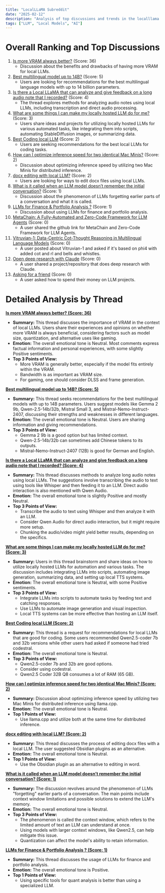 ```yaml
---
title: "LocalLLaMA Subreddit"
date: "2025-02-12"
description: "Analysis of top discussions and trends in the localllama subreddit"
tags: ["LLM", "Local Models", "AI"]
---
```


# Overall Ranking and Top Discussions
1.  [Is more VRAM always better?](https://www.reddit.com/r/LocalLLaMA/comments/1inu52f/is_more_vram_always_better/) (Score: 36)
    * Discussion about the benefits and drawbacks of having more VRAM for local LLMs.
2.  [Best multilingual model up to 14B?](https://www.reddit.com/r/LocalLLaMA/comments/1inwono/best_multilingual_model_up_to_14b/) (Score: 5)
    *  Users are looking for recommendations for the best multilingual language models with up to 14 billion parameters.
3.  [Is there a Local LLaMA that can analyze and give feedback on a long audio note that I recorded?](https://www.reddit.com/r/LocalLLaMA/comments/1invsz3/is_there_a_local_llama_that_can_analyze_and_give/) (Score: 4)
    * The thread explores methods for analyzing audio notes using local LLMs, including transcription and direct audio processing.
4.  [What are some things I can make my locally hosted LLM do for me?](https://www.reddit.com/r/LocalLLaMA/comments/1inwwby/what_are_some_things_i_can_make_my_locally_hosted/) (Score: 3)
    *  Users share ideas and projects for utilizing locally hosted LLMs for various automated tasks, like integrating them into scripts, automating StableDiffusion images, or summarizing data.
5.  [Best Coding local LLM](https://www.reddit.com/r/LocalLLaMA/comments/1intw7f/best_coding_local_llm/) (Score: 2)
    *  Users are seeking recommendations for the best local LLMs for coding tasks.
6.  [How can I optimize inference speed for two identical Mac Minis?](https://www.reddit.com/r/LocalLLaMA/comments/1invkbg/how_can_i_optimize_inference_speed_for_two/) (Score: 2)
    *  Discussion about optimizing inference speed by utilizing two Mac Minis for distributed inference.
7. [docx editing with local LLM?](https://www.reddit.com/r/LocalLLaMA/comments/1iny9bw/docx_editing_with_local_llm/) (Score: 2)
    *  Users are looking for ways to edit docx files using local LLMs.
8.  [What is it called when an LLM model doesn’t remember the initial conversation?](https://www.reddit.com/r/LocalLLaMA/comments/1inza0t/what_is_it_called_when_an_llm_model_doesnt/) (Score: 1)
    *  Discussion about the phenomenon of LLMs forgetting earlier parts of a conversation and what it is called.
9.  [LLMs for Finance & Portfolio Analysis ?](https://www.reddit.com/r/LocalLLaMA/comments/1io11bd/llms_for_finance_portfolio_analysis/) (Score: 1)
    *  Discussion about using LLMs for finance and portfolio analysis.
10. [MetaChain: A Fully-Automated and Zero-Code Framework for LLM Agents](https://i.redd.it/xp5huft6mrie1.png) (Score: 0)
    *  A user shared the github link for MetaChain and Zero-Code Framework for LLM Agents.
11. [Vitruvian-1: Data-Centric Cot-Thought Reasoning in Multilingual Language Models](https://storage.googleapis.com/vitruvian-ui-assets/vitruvian-1-rev1.pdf) (Score: 0)
    *  A user posted about Vitruvian-1 and asked if it's based on phi4 with added cot and rl and bells and whistles.
12. [Open deep research with Claude](https://www.reddit.com/r/LocalLLaMA/comments/1inxro4/open_deep_research_with_claude/) (Score: 0)
    *  A user shared a project/repository that does deep research with Claude.
13. [Asking for a friend](https://www.reddit.com/r/LocalLLaMA/comments/1inzts8/asking_for_a_friend/) (Score: 0)
    *  A user asked how to spend their money on LLM projects.

# Detailed Analysis by Thread
**[Is more VRAM always better? (Score: 36)](https://www.reddit.com/r/LocalLLaMA/comments/1inu52f/is_more_vram_always_better/)**
*   **Summary:** This thread discusses the importance of VRAM in the context of local LLMs. Users share their experiences and opinions on whether more VRAM is always beneficial, considering factors such as model size, quantization, and alternative uses like gaming.
*   **Emotion:** The overall emotional tone is Neutral. Most comments express factual information and personal experiences, with some slightly Positive sentiments.
*   **Top 3 Points of View:**
    *   More VRAM is generally better, especially if the model fits entirely within the VRAM.
    *   Bandwidth is as important as VRAM size.
    *   For gaming, one should consider DLSS and frame generation.

**[Best multilingual model up to 14B? (Score: 5)](https://www.reddit.com/r/LocalLLaMA/comments/1inwono/best_multilingual_model_up_to_14b/)**
*   **Summary:** This thread seeks recommendations for the best multilingual models with up to 14B parameters. Users suggest models like Gemma 2 9b, Qwen-2.5-14b/32b, Mistral Small 3, and Mistral-Nemo-Instruct-2407, discussing their strengths and weaknesses in different languages.
*   **Emotion:** The overall emotional tone is Neutral. Users are sharing information and giving recommendations.
*   **Top 3 Points of View:**
    *   Gemma 2 9b is a good option but has limited context.
    *   Qwen-2.5-14b/32b can sometimes add Chinese tokens to its outputs.
    *   Mistral-Nemo-Instruct-2407 (12B) is good for German and English.

**[Is there a Local LLaMA that can analyze and give feedback on a long audio note that I recorded? (Score: 4)](https://www.reddit.com/r/LocalLLaMA/comments/1invsz3/is_there_a_local_llama_that_can_analyze_and_give/)**
*   **Summary:** This thread discusses methods to analyze long audio notes using local LLMs. The suggestions involve transcribing the audio to text using tools like Whisper and then feeding it to an LLM. Direct audio interaction is also mentioned with Qwen Audio.
*   **Emotion:** The overall emotional tone is slightly Positive and mostly Neutral.
*   **Top 3 Points of View:**
    *   Transcribe the audio to text using Whisper and then analyze it with an LLM.
    *   Consider Qwen Audio for direct audio interaction, but it might require more setup.
    *   Chunking the audio/video might yield better results, depending on the specifics.

**[What are some things I can make my locally hosted LLM do for me? (Score: 3)](https://www.reddit.com/r/LocalLLaMA/comments/1inwwby/what_are_some_things_i_can_make_my_locally_hosted/)**
*   **Summary:** Users in this thread brainstorm and share ideas on how to utilize locally hosted LLMs for automation and various tasks. The discussion includes integrating LLMs into scripts, automating image generation, summarizing data, and setting up local TTS systems.
*   **Emotion:** The overall emotional tone is Neutral, with some Positive sentiments.
*   **Top 3 Points of View:**
    *   Integrate LLMs into scripts to automate tasks by feeding text and catching responses.
    *   Use LLMs to automate image generation and visual inspection.
    *   Local TTS systems can be more effective than hosting an LLM itself.

**[Best Coding local LLM (Score: 2)](https://www.reddit.com/r/LocalLLaMA/comments/1intw7f/best_coding_local_llm/)**
*   **Summary:** This thread is a request for recommendations for local LLMs that are good for coding. Some users recommended Qwen2.5-coder 7b and 32b versions while other users had asked if someone had tried codestral.
*   **Emotion:** The overall emotional tone is Neutral.
*   **Top 3 Points of View:**
    *   Qwen2.5-coder 7b and 32b are good options.
    *   Consider using codestral.
    *   Qwen2.5 Coder 32B Q8 consumes a lot of RAM (65 GB).

**[How can I optimize inference speed for two identical Mac Minis? (Score: 2)](https://www.reddit.com/r/LocalLLaMA/comments/1invkbg/how_can_i_optimize_inference_speed_for_two/)**
*   **Summary:** Discussion about optimizing inference speed by utilizing two Mac Minis for distributed inference using llama.cpp.
*   **Emotion:** The overall emotional tone is Neutral.
*   **Top 1 Points of View:**
    *   Use llama.cpp and utilize both at the same time for distributed inference.

**[docx editing with local LLM? (Score: 2)](https://www.reddit.com/r/LocalLLaMA/comments/1iny9bw/docx_editing_with_local_llm/)**
*   **Summary:** This thread discusses the process of editing docx files with a local LLM. The user suggested Obsidian plugins as an alternative.
*   **Emotion:** The overall emotional tone is Neutral.
*   **Top 1 Points of View:**
    *   Use the Obsidian plugin as an alternative to editing in word.

**[What is it called when an LLM model doesn’t remember the initial conversation? (Score: 1)](https://www.reddit.com/r/LocalLLaMA/comments/1inza0t/what_is_it_called_when_an_llm_model_doesnt/)**
*   **Summary:** The discussion revolves around the phenomenon of LLMs "forgetting" earlier parts of a conversation. The main points include context window limitations and possible solutions to extend the LLM's memory.
*   **Emotion:** The overall emotional tone is Neutral.
*   **Top 3 Points of View:**
    *   The phenomenon is called the context window, which refers to the limited amount of text an LLM can understand at once.
    *   Using models with larger context windows, like Qwen2.5, can help mitigate this issue.
    *   Quantization can affect the model's ability to retain information.

**[LLMs for Finance & Portfolio Analysis ? (Score: 1)](https://www.reddit.com/r/LocalLLaMA/comments/1io11bd/llms_for_finance_portfolio_analysis/)**
*   **Summary:** This thread discusses the usage of LLMs for finance and portfolio analysis.
*   **Emotion:** The overall emotional tone is Positive.
*   **Top 1 Points of View:**
    *   Using specific tools for quant analysis is better than using a specialized LLM.
